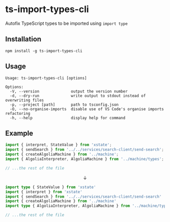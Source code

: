 # ts-import-types-cli

Autofix TypeScript types to be imported using `import type`

## Installation

```
npm install -g ts-import-types-cli
```

## Usage

```
Usage: ts-import-types-cli [options]

Options:
  -V, --version              output the version number
  -d, --dry-run              write output to stdout instead of overwriting files
  -p, --project [path]       path to tsconfig.json
  -O, --no-organise-imports  disable use of VS Code's organise imports refactoring
  -h, --help                 display help for command
```

## Example

```ts
import { interpret, StateValue } from 'xstate';
import { sendSearch } from '../../services/search-client/send-search';
import { createAlgoliaMachine } from '../machine';
import { AlgoliaInterpreter, AlgoliaMachine } from '../machine/types';

// ...the rest of the file
```

<center>↓</center>

```ts
import type { StateValue } from 'xstate'
import { interpret } from 'xstate'
import { sendSearch } from '../../services/search-client/send-search'
import { createAlgoliaMachine } from '../machine'
import type { AlgoliaInterpreter, AlgoliaMachine } from '../machine/types'

// ...the rest of the file
```
